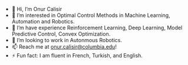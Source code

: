 - 👋 Hi, I’m Onur Calisir
- 👀 I’m interested in Optimal Control Methods in Machine Learning, Automation and Robotics.
- 🌱 I’m have experience Reinforcement Learning, Deep Learning, Model Predictive Control, Convex Optimization.
- 💞️ I’m looking to work in Autonmous Robotics.
- 📫 Reach me at onur.calisir@columbia.edu!
- ⚡ Fun fact: I am fluent in French, Turkish, and English.

<!---
onurcalisir27/onurcalisir27 is a ✨ special ✨ repository because its `README.md` (this file) appears on your GitHub profile.
You can click the Preview link to take a look at your changes.
--->

